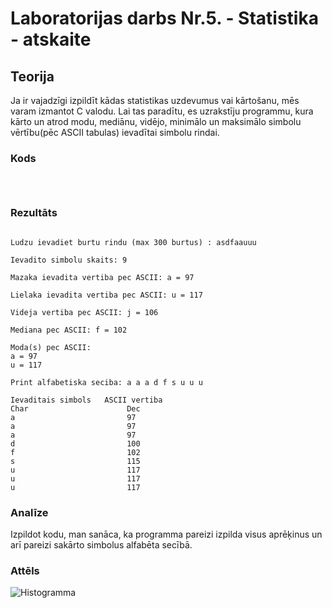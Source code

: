 <!-- https://help.github.com/en/github/writing-on-github/basic-writing-and-formatting-syntax -->
# Laboratorijas darbs Nr.5. - Statistika - atskaite

## Teorija
Ja ir vajadzīgi izpildīt kādas statistikas uzdevumus vai kārtošanu, mēs varam izmantot C valodu.
Lai tas paradītu, es uzrakstīju programmu, kura kārto un atrod modu, mediānu, vidējo, minimālo un maksimālo simbolu vērtību(pēc ASCII tabulas) ievadītai simbolu rindai.    

### Kods
```



```  

### Rezultāts
```

Ludzu ievadiet burtu rindu (max 300 burtus) : asdfaauuu

Ievadito simbolu skaits: 9

Mazaka ievadita vertiba pec ASCII: a = 97 

Lielaka ievadita vertiba pec ASCII: u = 117 

Videja vertiba pec ASCII: j = 106 

Mediana pec ASCII: f = 102 

Moda(s) pec ASCII: 
a = 97 
u = 117 

Print alfabetiska seciba: a a a d f s u u u 

Ievaditais simbols 	 ASCII vertiba
Char 		              Dec 
a 			              97 
a 			              97 
a 			              97 
d 			              100 
f 			              102 
s 			              115 
u 			              117 
u 			              117 
u 			              117 

```

### Analīze
Izpildot kodu, man sanāca, ka programma pareizi izpilda visus aprēķinus un arī pareizi sakārto simbolus alfabēta secībā.

### Attēls

![Histogramma]()


